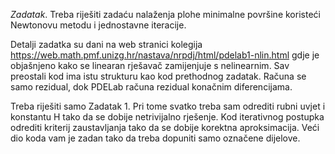 *Zadatak*. 
Treba riješiti zadaću nalaženja plohe minimalne površine koristeći Newtonovu metodu 
i jednostavne iteracije.

Detalji zadatka su dani na web stranici kolegija 
https://web.math.pmf.unizg.hr/nastava/nrpdj/html/pdelab1-nlin.html gdje je objašnjeno kako se linearan
rješavač zamijenjuje s nelinearnim. Sav preostali kod ima istu strukturu kao kod prethodnog zadatak. Računa 
se samo rezidual, dok PDELab računa rezidual konačnim diferencijama. 

Treba riješiti samo Zadatak 1. Pri tome svatko treba sam odrediti rubni uvjet i konstantu H tako da se dobije 
netrivijalno rješenje. Kod iterativnog postupka odrediti kriterij zaustavljanja tako da se dobije korektna 
aproksimacija. Veći dio koda vam je zadan tako da treba dopuniti samo označene dijelove. 


